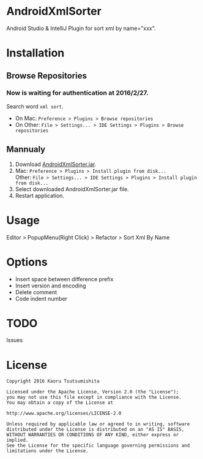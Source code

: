 # AndroidXmlSorter

Android Studio & IntelliJ Plugin for sort xml by name="xxx".

# Installation

## Browse Repositories

### Now is waiting for authentication at 2016/2/27.

Search word `xml sort`.

* On Mac: `Preference > Plugins > Browse repositories`
* On Other: `File > Settings... > IDE Settings > Plugins > Browse repositories`

## Mannualy

1. Download [AndroidXmlSorter.jar](https://github.com/roana0229/android-xml-sorter/raw/master/AndroidXmlSorter.jar).
2. Mac: `Preference > Plugins > Install plugin from disk...`<br/>Other: `File > Settings... > IDE Settings > Plugins > Install plugin from disk...`
3. Select downloaded AndroidXmlSorter.jar file.
4. Restart application.

# Usage

Editor > PopupMenu(Right Click) > Refactor > Sort Xml By Name

# Options

* Insert space between difference prefix
* Insert version and encoding
* Delete comment
* Code indent number

# TODO

Issues

# License

```
Copyright 2016 Kaoru Tsutsumishita

Licensed under the Apache License, Version 2.0 (the "License");
you may not use this file except in compliance with the License.
You may obtain a copy of the License at

http://www.apache.org/licenses/LICENSE-2.0

Unless required by applicable law or agreed to in writing, software
distributed under the License is distributed on an "AS IS" BASIS,
WITHOUT WARRANTIES OR CONDITIONS OF ANY KIND, either express or implied.
See the License for the specific language governing permissions and
limitations under the License.
```
